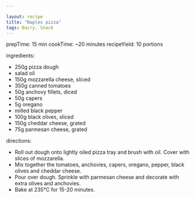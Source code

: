 ```yaml
---

layout: recipe
title: "Naples pizza"
tags: Dairy, Snack
---
```


prepTime: 15 min
cookTime: ~20 minutes
recipeYield: 10 portions

ingredients:
- 250g pizza dough
- salad oil
- 150g mozzarella cheese, sliced
- 350g canned tomatoes
- 50g anchovy fillets, diced
- 50g capers
- 5g oregano
- milled black pepper
- 100g black olives, sliced
- 150g cheddar cheese, grated
- 75g parmesan cheese, grated

directions:
- Roll out dough onto lightly oiled pizza tray and brush with oil. Cover with slices of mozzarella.
- Mix together the tomatoes, anchovies, capers, oregano, pepper, black olives and cheddar cheese.
- Pour over dough. Sprinkle with parmesan cheese and decorate with extra olives and anchovies.
- Bake at 235℃ for 15-20 minutes.
